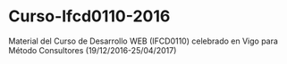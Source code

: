 # Curso-Ifcd0110-2016
Material del Curso de Desarrollo WEB (IFCD0110) celebrado en Vigo para Método Consultores (19/12/2016-25/04/2017)
